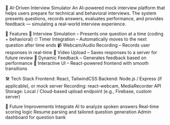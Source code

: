 🧠 AI-Driven Interview Simulator
An AI-powered mock interview platform that helps users prepare for technical and behavioral interviews. The system presents questions, records answers, evaluates performance, and provides feedback — simulating a real-world interview experience.

🚀 Features
🎤 Interview Simulation – Presents one question at a time (coding + behavioral)
⏱ Timer Integration – Automatically moves to the next question after time ends
📹 Webcam/Audio Recording – Records user responses in real-time
💾 Video Upload – Saves responses to a server for future review
🧠 Dynamic Feedback – Generates feedback based on performance
💅 Interactive UI – React-powered frontend with smooth transitions

🛠 Tech Stack
Frontend: React, TailwindCSS
Backend: Node.js / Express (if applicable), or mock server
Recording: react-webcam, MediaRecorder API
Storage: Local / Cloud-based upload endpoint (e.g., Firebase, custom server)

🧪 Future Improvements
Integrate AI to analyze spoken answers
Real-time scoring logic
Resume parsing and tailored question generation
Admin dashboard for question bank

